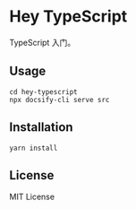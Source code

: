 # Hey TypeScript

TypeScript 入门。

## Usage

```shell
cd hey-typescript
npx docsify-cli serve src
```

## Installation

```shell
yarn install
```

## License

MIT License

